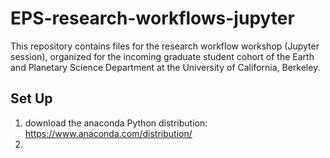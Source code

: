 # EPS-research-workflows-jupyter

This repository contains files for the research workflow workshop (Jupyter session), organized for the incoming graduate student cohort of the Earth and Planetary Science Department at the University of California, Berkeley.

## Set Up

1. download the anaconda Python distribution: https://www.anaconda.com/distribution/
2. 
